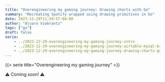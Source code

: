 ```yaml
---
title: "Overengineering my gaming journey: Drawing charts with Go"
summary: "Recreating Spotify wrapped using drawing primitives in Go"
date: 2023-12-29T11:59:57-04:00
author: "Alvaro Viebrantz"
tags: ["go"]
draft: false
serie:
    - ../2023-12-29-overengineering-my-gaming-journey-intro
    - ../2023-12-29-overengineering-my-gaming-journey-airtable-mysql-bridge
    - ../2023-12-29-overengineering-my-gaming-journey-drawing-charts-go
---
```


{{< serie title="Overengineering my gaming journey" >}}

:warning: Coming soon! :warning: